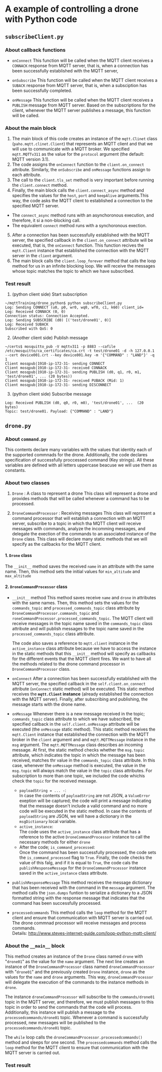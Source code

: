 # A example of controlling a drone with Python code
## `subscribeClient.py`
### About callback functions
* `onConnect`
This function will be called when the MQTT client receives a `CONNACK` response from MQTT server, that is, when a connection has been successfully established with the MQTT server,

* `onSubscribe`
This function will be called when the MQTT client receives a `SUBACK` response from MQTT server, that is, when a subsciption has been successfully completed.

* `onMessage`
This function will be called when the MQTT client receives a `PUBLISH` message from MQTT server. Based on the subscriptions for the client, whenever the MQTT server publishes a message, this function will be called.

### About the main block
1. The main block of this code creates an instance of the `mqtt.Clinet` class (`paho.mqtt.clinet.Client`) that represents an MQTT client and that we will use to communicate with a MQTT broker. We specified `mqtt.MQTTv311` as the value for the `protocol` argument (the default: MQTT version 3.1).
2. The code assigns the `onConnect` function to the `client.on_connect` attribute. Similarly, the `onSubscribe` and `onMessage` functions assign to each attribute.
3. The call to the `client.tls_set` method is very important before running the `client.connect` method.
4. Finally, the main block calls the `client.connect_async` method and specifies the values for the `host`, `port` and `keepAlive` arguments.This way, the code
asks the MQTT client to established a connection to the specified MQTT server.
* The `connect_async` method runs with an asynchoronous execution, and therefore, it si a non-blocking call.
* The equivalent `connect` method runs with a synchoronous exection.

5. After a connection has been successfully established with the MQTT server, the specified callback in the `client.on_connect` attribute will be executed, that is, the `onConnect` function. This function recives the `mqtt.Client` instance that established the connection with the MQTT server in the `client` argument.
6. The main block calls the `client.loop_forever` method that calls the loop method for us in an infinite blocking loop. We will receive the messages whose topic matches the topic to which we have subscribed.

### Test result
1. (python client side) Start subscription
```
~/mqttTraining/drone_python$ python subscribeClient.py
Log: Sending CONNECT (u0, p0, wr0, wq0, wf0, c1, k60) client_id=
Log: Received CONNACK (0, 0)
Connection status: Connection Accepted.
Log: Sending SUBSCRIBE (d0) [('test/drone01', 0)]
Log: Received SUBACK
Subscribed with QoS: 0
```

2. (Another client side) Publish message
```
~/certs$ mosquitto_pub -V mqttv311 -p 8883 --cafile /etc/mosquitto/ca_certificates/ca.crt -t test/drone01 -d -h 127.0.0.1 --cert device001.crt --key device001.key -m '{"COMMAND" : "LAND"}' -q 1
Client mosqpub|1910-ip-172-31- sending CONNECT
Client mosqpub|1910-ip-172-31- received CONNACK
Client mosqpub|1910-ip-172-31- sending PUBLISH (d0, q1, r0, m1, 'test/drone01', ... (20 bytes))
Client mosqpub|1910-ip-172-31- received PUBACK (Mid: 1)
Client mosqpub|1910-ip-172-31- sending DISCONNECT
```

3. (python client side) Subscribe message
```
Log: Received PUBLISH (d0, q0, r0, m0), 'test/drone01', ...  (20 bytes)
Topic: test/drone01. Payload: {"COMMAND" : "LAND"}
```

## `drone.py`
### About `command.py`
This contents declare many variables with the values that identity each of the supported commnads for the drone. Additionally, the code declares specification of successfully proccessed command (Key strings). All these variables are defined with all letters uppercase beacuse we will use them as constants.

### About two classes
1. `Drone` : A class to represent a drone
This class will represent a drone and provides methods that will be called whenever a command has to be processed.

2. `DroneCommandProcessor` : Receiving messages
This class will represent a command processor that will establish a connection with an MQTT server, subscribe to a topic in which tha MQTT client will receive messages with commands, analyze the incomming messages, and delegate the exection of the commands to an associated instance of the `Drone` class. This class will declare many static methods that we will specify as the callbacks for the MQTT client.

#### 1. `Drone` class
The `__init__` method saves the received `name` in an attribute with the same name. Then, this method sets the initial values for `min_altitude` and `max_altitude`

#### 2. `DroneCommandProcessor` class
* `__init__` method
This method saves receive `name` and `drone` in attributes with the same names. Then, this method sets the values for the `commands_topic` and `processed_commands_topic` class attribute by `DroneCommandProcessor.commands_topic` and `roneCommandProcessor.processed_commands_topic`. The MQTT client will receive messages in the topic name saved in the `commands_topic` class attribute and will publish messages to the topic name saved in the `processed_commands_topic` class attribute.

  The code also saves a reference to `mqtt.client` instance in the `active_instance` class attribute because we have to access the instance in the static methods that this `__init__` method will specify as callbacks for the different events that the MQTT client fires. We want to have all the methods related to the drone command processor in `DroneCommandProcessor` class.

* `onConnect`
After a connection has been successfully established with the MQTT server, the specified callback in the `self.client.on_connect` attribute (`onConnect` static method) will be executed. This static method receives the **`mqtt.Client` instance** (already established the connection with the MQTT server). Finally, after subscribing and publishing, the message starts with the drone name.

* `onMessage`
Whenever there is a new message received in the topic; `commands_topic` class attribute to which we have subscribed, the specified callback in the `self.client.onMessage` attribute will be executed (the `onMessage` static method).
This static method receives the `mqtt.Client` instance that established the connection with the MQTT broker in the `client` argument and and `mqtt.MQTTMessage` instance in the `msg` argument. The `mqtt.MQTTMessage` class describes an incoming message. At first, the static method checks whether the `msg.topic` attribute, which indicates the topic in which the message has been received, matches thr value in the `commands_topic` class attribute. In this case, whenever the `onMessage` method is executed, the value in the `msg.topic` will always match the value in the `topic` class attributes. For subscription to more than one topic, we included the code whichis check the `topic` for the received message.

  - `payloadString = ... -`:  
  In case the contents of `payloadString` are not JSON, a `ValueError` exeption will be captured; the code will print a message indicating that the message doesn't include a valid command and no more code will be executed in the static method. In case the contents of `payloadString` are JSON, we will have a dictionary in the `msgDictionary` local variable.
  - `active_instance`:  
  The code uses the `active_instance` class attribute that has a reference to the active `DroneCommandProcessor` instance to call the necessary methods for either `drone`
  - After the code; `is_command_processed`:  
  Once the command has been successfully processed, the code sets the `is_command_processed` flag to `True`. Finally, the code checks the value of this falg, and if it is equal to `True`, the code cals the `publishResponseMessage` for the `DroneCommandProcessor` instance saved in the `active_instance` class attribute.

* `publishResponseMessage`
This method receives the message dictionary that has been received with the command in the `message` argument. The method calls the `json.dumps` funtion to serialize a dictionary to a JSON formatted string with the response message that indicates that the command has been successfully processed.

* `processedcommands`
This method calls the `loop` method for the MQTT client and ensure that communication with MQTT server is carried out. The drone commnad processor will receive messages and process commands.  
Details: http://www.steves-internet-guide.com/loop-python-mqtt-client/


### About the `__main__` block
This method creates an instance of the `Drone` class named `drone` with "`drone01`" as the value for the `name` argument. The next line creates an instance of the `DroneCommandProcessor` class named `droneCommandProcessor` with "`drone01`" and the previously created `Drone` instance, `drone` as the values for the `name` and  `drone` arguments. This way, `droneCommandProcessor` will delegate the execution of the commands to the instance methods in `drone`.

  The instance `droneCommandProcessor` will subscribe to the `commands/drone01` topic in the MQTT server, and therefore, we must publish messages to this topic in order to send the commands that the code will process. Additionally, this instance will publish a message to the `processedcommands/drone01` topic. Whenever a command is successfully processed, new messages will be published to the `processedcommands/drone01` topic.

  The `while` loop calls the `droneCommandProcessor.processedcommands()` method and sleeps for one second. The `processedcommands` method calls the `loop` method for the MQTT client to ensure that communication with the MQTT server is carried out.

### Test result
